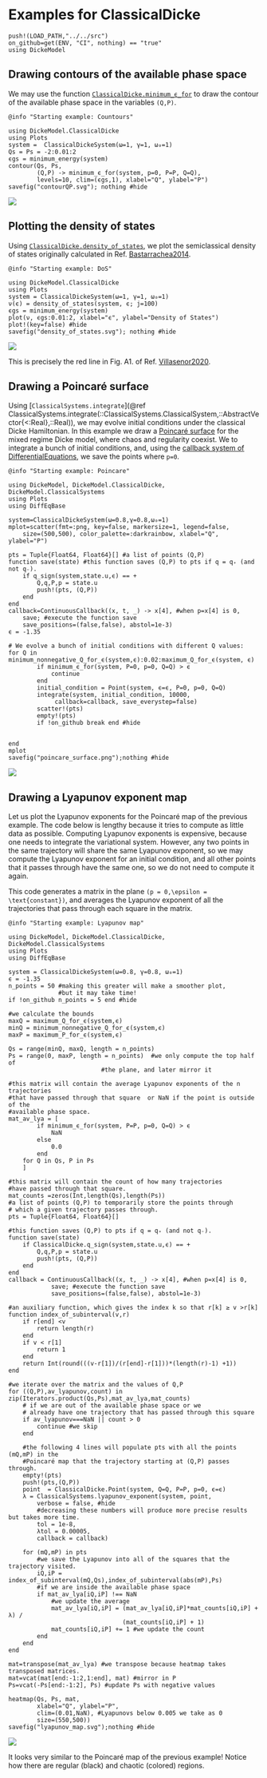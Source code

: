 # Examples for ClassicalDicke

```@setup examples
push!(LOAD_PATH,"../../src")
on_github=get(ENV, "CI", nothing) == "true"
using DickeModel
```

## Drawing contours of the available phase space
We may use the function [`ClassicalDicke.minimum_ϵ_for`](@ref) to draw the contour of the available phase space in the variables
``(Q,P)``.
```@setup examples
@info "Starting example: Countours"
```
```@example examples
using DickeModel.ClassicalDicke
using Plots
system =  ClassicalDickeSystem(ω=1, γ=1, ω₀=1)
Qs = Ps = -2:0.01:2
ϵgs = minimum_energy(system)
contour(Qs, Ps,
        (Q,P) -> minimum_ϵ_for(system, p=0, P=P, Q=Q),
        levels=10, clim=(ϵgs,1), xlabel="Q", ylabel="P")
savefig("contourQP.svg"); nothing #hide
```
![](contourQP.svg)
## Plotting the density of states
Using [`ClassicalDicke.density_of_states`](@ref), we plot the semiclassical 
density of states originally calculated in Ref. [Bastarrachea2014](@cite).
```@setup examples
@info "Starting example: DoS"
```
```@example examples
using DickeModel.ClassicalDicke
using Plots
system = ClassicalDickeSystem(ω=1, γ=1, ω₀=1)
ν(ϵ) = density_of_states(system, ϵ; j=100)
ϵgs = minimum_energy(system)
plot(ν, ϵgs:0.01:2, xlabel="ϵ", ylabel="Density of States")
plot!(key=false) #hide
savefig("density_of_states.svg"); nothing #hide
```
![](density_of_states.svg)

This is precisely the red line in Fig. A1. of Ref. [Villasenor2020](@cite).

## Drawing a Poincaré surface

Using [`ClassicalSystems.integrate`](@ref ClassicalSystems.integrate(::ClassicalSystems.ClassicalSystem,::AbstractVector{<:Real},::Real)), 
we may evolve initial conditions under the classical Dicke Hamiltonian. In this example we draw a [Poincaré surface](https://en.wikipedia.org/wiki/Poincar%C3%A9_map) for the mixed regime Dicke model, where chaos and regularity coexist.
We to integrate a bunch of initial conditions, and, using the [callback system of DifferentialEquations](https://diffeq.sciml.ai/stable/features/callback_functions/#DiffEqBase.ContinuousCallback), we save the points where ``p=0``.
```@setup examples
@info "Starting example: Poincare"
```
```@example examples
using DickeModel, DickeModel.ClassicalDicke, DickeModel.ClassicalSystems
using Plots
using DiffEqBase

system=ClassicalDickeSystem(ω=0.8,γ=0.8,ω₀=1)
mplot=scatter(fmt=:png, key=false, markersize=1, legend=false,
    size=(500,500), color_palette=:darkrainbow, xlabel="Q", ylabel="P") 

pts = Tuple{Float64, Float64}[] #a list of points (Q,P)
function save(state) #this function saves (Q,P) to pts if q = q₊ (and not q₋).
    if q_sign(system,state.u,ϵ) == + 
        Q,q,P,p = state.u 
        push!(pts, (Q,P))  
    end                     
end
callback=ContinuousCallback((x, t, _) -> x[4], #when p=x[4] is 0,
    save; #execute the function save
    save_positions=(false,false), abstol=1e-3)
ϵ = -1.35

# We evolve a bunch of initial conditions with different Q values:
for Q in minimum_nonnegative_Q_for_ϵ(system,ϵ):0.02:maximum_Q_for_ϵ(system, ϵ) 
        if minimum_ϵ_for(system, P=0, p=0, Q=Q) > ϵ
            continue
        end
        initial_condition = Point(system, ϵ=ϵ, P=0, p=0, Q=Q)
        integrate(system, initial_condition, 10000,
             callback=callback, save_everystep=false)
        scatter!(pts)
        empty!(pts)
        if !on_github break end #hide


end
mplot
savefig("poincare_surface.png");nothing #hide
```
![](poincare_surface.png)

## Drawing a Lyapunov exponent map

Let us plot the Lyapunov exponents for the Poincaré map of the previous example.
The code below is lengthy because it tries to compute as little data as possible.
Computing Lyapunov exponents is expensive, because one needs to integrate the variational
system. However, any two points in the same trajectory will share the same Lyapunov exponent, 
so we may compute the Lyapunov exponent for an initial condition, and all other points that
it passes through have the same one, so we do not need to compute it again.

This code generates a matrix in the plane ``(p = 0,\epsilon = \text{constant})``, 
and averages the Lyapunov exponent of all the trajectories that pass through each square
in the matrix.
```@setup examples
@info "Starting example: Lyapunov map"
```
```@example examples
using DickeModel, DickeModel.ClassicalDicke, DickeModel.ClassicalSystems
using Plots
using DiffEqBase

system = ClassicalDickeSystem(ω=0.8, γ=0.8, ω₀=1)
ϵ = -1.35
n_points = 50 #making this greater will make a smoother plot,
              #but it may take time!
if !on_github n_points = 5 end #hide

#we calculate the bounds
maxQ = maximum_Q_for_ϵ(system,ϵ)
minQ = minimum_nonnegative_Q_for_ϵ(system,ϵ) 
maxP = maximum_P_for_ϵ(system,ϵ) 

Qs = range(minQ, maxQ, length = n_points)
Ps = range(0, maxP, length = n_points)  #we only compute the top half of 
                          #the plane, and later mirror it

#this matrix will contain the average Lyapunov exponents of the n trajectories 
#that have passed through that square  or NaN if the point is outside of the
#available phase space.
mat_av_lya = [
        if minimum_ϵ_for(system, P=P, p=0, Q=Q) > ϵ 
            NaN 
        else 
            0.0 
        end 
    for Q in Qs, P in Ps
    ]
                
#this matrix will contain the count of how many trajectories 
#have passed through that square.
mat_counts =zeros(Int,length(Qs),length(Ps))
#a list of points (Q,P) to temporarily store the points through 
# which a given trajectory passes through. 
pts = Tuple{Float64, Float64}[] 

#this function saves (Q,P) to pts if q = q₊ (and not q₋).
function save(state) 
    if ClassicalDicke.q_sign(system,state.u,ϵ) == + 
        Q,q,P,p = state.u 
        push!(pts, (Q,P))  
    end                     
end
callback = ContinuousCallback((x, t, _) -> x[4], #when p=x[4] is 0,
            save; #execute the function save
            save_positions=(false,false), abstol=1e-3)
            
#an auxiliary function, which gives the index k so that r[k] ≥ v >r[k]
function index_of_subinterval(v,r) 
    if r[end] <v
        return length(r)
    end
    if v < r[1] 
        return 1
    end
    return Int(round(((v-r[1])/(r[end]-r[1]))*(length(r)-1) +1))
end

#we iterate over the matrix and the values of Q,P
for ((Q,P),av_lyapunov,count) in zip(Iterators.product(Qs,Ps),mat_av_lya,mat_counts)
    # if we are out of the available phase space or we 
    # already have one trajectory that has passed through this square
    if av_lyapunov===NaN || count > 0 
        continue #we skip
    end

    #the following 4 lines will populate pts with all the points (mQ,mP) in the 
    #Poincaré map that the trajectory starting at (Q,P) passes through.
    empty!(pts)
    push!(pts,(Q,P))
    point  = ClassicalDicke.Point(system, Q=Q, P=P, p=0, ϵ=ϵ)
    λ = ClassicalSystems.lyapunov_exponent(system, point,
        verbose = false, #hide
        #decreasing these numbers will produce more precise results but takes more time. 
        tol = 1e-8,
        λtol = 0.00005,  
        callback = callback)

    for (mQ,mP) in pts
        #we save the Lyapunov into all of the squares that the trajectory visited.
        iQ,iP = index_of_subinterval(mQ,Qs),index_of_subinterval(abs(mP),Ps)
        #if we are inside the available phase space
        if mat_av_lya[iQ,iP] !== NaN
            #we update the average
            mat_av_lya[iQ,iP] = (mat_av_lya[iQ,iP]*mat_counts[iQ,iP] + λ) /
                                (mat_counts[iQ,iP] + 1)  
            mat_counts[iQ,iP] += 1 #we update the count
        end
    end
end

mat=transpose(mat_av_lya) #we transpose because heatmap takes transposed matrices.
mat=vcat(mat[end:-1:2,1:end], mat) #mirror in P
Ps=vcat(-Ps[end:-1:2], Ps) #update Ps with negative values

heatmap(Qs, Ps, mat, 
        xlabel="Q", ylabel="P", 
        clim=(0.01,NaN), #Lyapunovs below 0.005 we take as 0
        size=(550,500))
savefig("lyapunov_map.svg");nothing #hide
```
![](lyapunov_map.svg)

It looks very similar to the Poincaré map of the previous example! Notice how there are regular (black) and chaotic (colored) regions.

